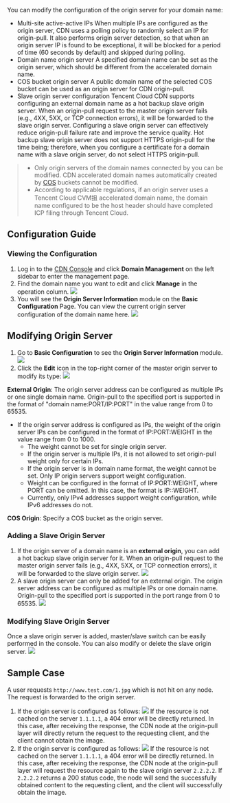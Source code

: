 You can modify the configuration of the origin server for your domain name:
- Multi-site active-active IPs 
When multiple IPs are configured as the origin server, CDN uses a polling policy to randomly select an IP for origin-pull. It also performs origin server detection, so that when an origin server IP is found to be exceptional, it will be blocked for a period of time (60 seconds by default) and skipped during polling.
- Domain name origin server
A specified domain name can be set as the origin server, which should be different from the accelerated domain name.
- COS bucket origin server
A public domain name of the selected COS bucket can be used as an origin server for CDN origin-pull.
- Slave origin server configuration
Tencent Cloud CDN supports configuring an external domain name as a hot backup slave origin server. When an origin-pull request to the master origin server fails (e.g., 4XX, 5XX, or TCP connection errors), it will be forwarded to the slave origin server. Configuring a slave origin server can effectively reduce origin-pull failure rate and improve the service quality. Hot backup slave origin server does not support HTTPS origin-pull for the time being; therefore, when you configure a certificate for a domain name with a slave origin server, do not select HTTPS origin-pull.
>- Only origin servers of the domain names connected by you can be modified. CDN accelerated domain names automatically created by [COS](https://intl.cloud.tencent.com/product/cos) buckets cannot be modified.
>- According to applicable regulations, if an origin server uses a Tencent Cloud CVM抯 accelerated domain name, the domain name configured to be the host header should have completed ICP filing through Tencent Cloud.

## Configuration Guide
### Viewing the Configuration
1. Log in to the [CDN Console](https://console.cloud.tencent.com/cdn) and click **Domain Management** on the left sidebar to enter the management page.
2. Find the domain name you want to edit and click **Manage** in the operation column.
 ![](https://main.qcloudimg.com/raw/4e3c48f2ce14d2c9e3faf91597b1855d.jpg)
3. You will see the **Origin Server Information** module on the **Basic Configuration** Page. You can view the current origin server configuration of the domain name here.
 ![](https://main.qcloudimg.com/raw/e547a4f48a0012d596be7de37694068d.jpg)

## Modifying Origin Server
1. Go to **Basic Configuration** to see the **Origin Server Information** module. 
 ![](https://main.qcloudimg.com/raw/cacaa282099503853d960bcd69482351.jpg)
2. Click the **Edit** icon in the top-right corner of the master origin server to modify its type:
![](https://main.qcloudimg.com/raw/0442fbc0938c8182b81b83c77afa0d09.jpg)

**External Origin**: The origin server address can be configured as multiple IPs or one single domain name. Origin-pull to the specified port is supported in the format of "domain name:PORT/IP:PORT" in the value range from 0 to 65535.
- If the origin server address is configured as IPs, the weight of the origin server IPs can be configured in the format of IP:PORT:WEIGHT in the value range from 0 to 1000.
	- The weight cannot be set for single origin server.
	- If the origin server is multiple IPs, it is not allowed to set origin-pull weight only for certain IPs.
	- If the origin server is in domain name format, the weight cannot be set. Only IP origin servers support weight configuration.
	- Weight can be configured in the format of IP:PORT:WEIGHT, where PORT can be omitted. In this case, the format is IP::WEIGHT.
	- Currently, only IPv4 addresses support weight configuration, while IPv6 addresses do not.

**COS Origin**: Specify a COS bucket as the origin server.


### Adding a Slave Origin Server
1. If the origin server of a domain name is an **external origin**, you can add a hot backup slave origin server for it. When an origin-pull request to the master origin server fails (e.g., 4XX, 5XX, or TCP connection errors), it will be forwarded to the slave origin server.
 ![](https://main.qcloudimg.com/raw/cacaa282099503853d960bcd69482351.jpg)
2. A slave origin server can only be added for an external origin. The origin server address can be configured as multiple IPs or one domain name. Origin-pull to the specified port is supported in the port range from 0 to 65535.
 ![](https://main.qcloudimg.com/raw/08dc5e26f2a7c36eca385375e3290c41.jpg)

### Modifying Slave Origin Server
Once a slave origin server is added, master/slave switch can be easily performed in the console. You can also modify or delete the slave origin server.
![](https://main.qcloudimg.com/raw/08756e81a68f7e04f079289c95d33cd1.jpg)

## Sample Case
A user requests `http://www.test.com/1.jpg` which is not hit on any node. The request is forwarded to the origin server.
1. If the origin server is configured as follows:
 ![](https://main.qcloudimg.com/raw/cacaa282099503853d960bcd69482351.jpg)
If the resource is not cached on the server `1.1.1.1`, a 404 error will be directly returned. In this case, after receiving the response, the CDN node at the origin-pull layer will directly return the request to the requesting client, and the client cannot obtain the image.
2. If the origin server is configured as follows:
 ![](https://main.qcloudimg.com/raw/08756e81a68f7e04f079289c95d33cd1.jpg)
If the resource is not cached on the server `1.1.1.1`, a 404 error will be directly returned. In this case, after receiving the response, the CDN node at the origin-pull layer will request the resource again to the slave origin server `2.2.2.2`. If `2.2.2.2` returns a 200 status code, the node will send the successfully obtained content to the requesting client, and the client will successfully obtain the image.
